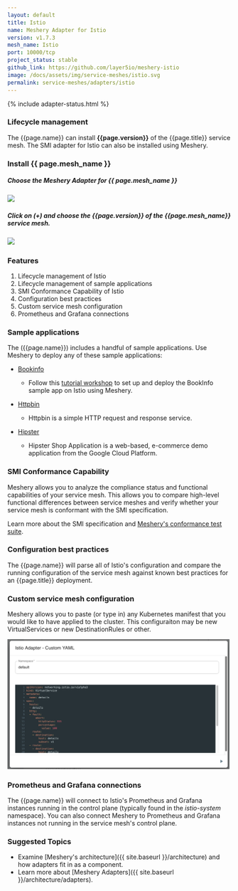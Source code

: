 ```yaml
---
layout: default
title: Istio
name: Meshery Adapter for Istio
version: v1.7.3
mesh_name: Istio
port: 10000/tcp
project_status: stable
github_link: https://github.com/layer5io/meshery-istio
image: /docs/assets/img/service-meshes/istio.svg
permalink: service-meshes/adapters/istio
---
```


{% include adapter-status.html %}

### Lifecycle management

The {{page.name}} can install **{{page.version}}** of the {{page.title}} service mesh. The SMI adapter for Istio can also be installed using Meshery.

### Install {{ page.mesh_name }}

##### **Choose the Meshery Adapter for {{ page.mesh_name }}**

<a href="{{ site.baseurl }}/assets/img/adapters/istio/istio-adapter.png">
  <img style="width:500px;" src="{{ site.baseurl }}/assets/img/adapters/istio/istio-adapter.png" />
</a>

##### **Click on (+) and choose the {{page.version}} of the {{page.mesh_name}} service mesh.**

<a href="{{ site.baseurl }}/assets/img/adapters/istio/istio-install.png">
  <img style="width:500px;" src="{{ site.baseurl }}/assets/img/adapters/istio/istio-install.png" />
</a>

### Features

1. Lifecycle management of Istio
1. Lifecycle management of sample applications
1. SMI Conformance Capability of Istio
1. Configuration best practices
1. Custom service mesh configuration
1. Prometheus and Grafana connections

### Sample applications

The ({{page.name}}) includes a handful of sample applications. Use Meshery to deploy any of these sample applications:

- [Bookinfo](/docs/guides/sample-apps#bookinfo)
    - Follow this [tutorial workshop](https://github.com/layer5io/istio-service-mesh-workshop/blob/master/lab-2/README.md) to set up and deploy the BookInfo sample app on Istio using Meshery. 

- [Httpbin](/docs/guides/sample-apps#httpbin)
    - Httpbin is a simple HTTP request and response service.

- [Hipster](/docs/guides/sample-apps#hipster)
    - Hipster Shop Application is a web-based, e-commerce demo application from the Google Cloud Platform.

### SMI Conformance Capability

Meshery allows you to analyze the compliance status and functional capabilities of your service mesh. This allows you to compare high-level functional differences between service meshes and verify whether your service mesh is conformant with the SMI specification.

Learn more about the SMI specification and [Meshery's conformance test suite](https://meshery.layer5.io/docs/functionality/smi-conformance).

### Configuration best practices

The {{page.name}} will parse all of Istio's configuration and compare the running configuration of the service mesh against known best practices for an {{page.title}} deployment.

### Custom service mesh configuration

Meshery allows you to paste (or type in) any Kubernetes manifest that you would like to have applied to the cluster. This configuraiton may be new VirtualServices or new DestinationRules or other.

<a href="#istio-custom">
  <img style="width:500px;" src="istio-adapter-custom-configuration.png" />
</a>
<a href="#" class="lightbox" id="istio-custom">
  <span style="background-image: url('istio-adapter-custom-configuration.png')"></span>
</a>

### Prometheus and Grafana connections

The {{page.name}} will connect to Istio's Prometheus and Grafana instances running in the control plane (typically found in the *istio-system* namespace). You can also connect Meshery to Prometheus and Grafana instances not running in the service mesh's control plane.

### Suggested Topics

- Examine [Meshery's architecture]({{ site.baseurl }}/architecture) and how adapters fit in as a component.
- Learn more about [Meshery Adapters]({{ site.baseurl }}/architecture/adapters).
